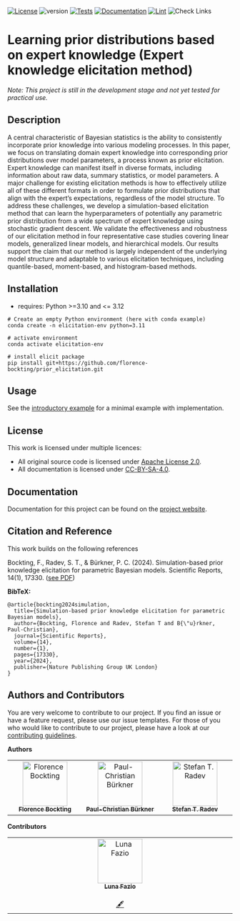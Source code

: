 <!--
SPDX-FileCopyrightText: 2024 Florence Bockting <florence.bockting@tu-dortmund.de>

SPDX-License-Identifier: Apache-2.0
-->

[![License](https://img.shields.io/badge/License-Apache%202.0-blue.svg)](https://opensource.org/licenses/Apache-2.0)
![version](https://raw.githubusercontent.com/florence-bockting/prior_elicitation/badges/.badges/main/poetry-version.svg)
[![Tests](https://github.com/florence-bockting/prior_elicitation/workflows/Tests/badge.svg)](https://github.com/florence-bockting/prior_elicitation/actions)
[![Documentation](https://github.com/florence-bockting/prior_elicitation/workflows/Docs/badge.svg)](https://github.com/florence-bockting/prior_elicitation/actions)
[![Lint](https://github.com/florence-bockting/prior_elicitation/workflows/Linter/badge.svg)](https://github.com/florence-bockting/prior_elicitation/actions?query=workflow%3Alinting)
![Check Links](https://github.com/florence-bockting/prior_elicitation/workflows/Links/badge.svg)

# Learning prior distributions based on expert knowledge (Expert knowledge elicitation method)
*Note: This project is still in the development stage and not yet tested for practical use.*

## Description
A central characteristic of Bayesian statistics is the ability to consistently incorporate prior knowledge into various modeling processes. In this paper, we focus on translating domain expert knowledge into corresponding prior distributions over model parameters, a process known as prior elicitation. Expert knowledge can manifest itself in diverse formats, including information about raw data, summary statistics, or model parameters. A major challenge for existing elicitation methods is how to effectively utilize all of these different formats in order to formulate prior distributions that align with the expert’s expectations, regardless of the model structure. To address these challenges, we develop a simulation-based elicitation method that can learn the hyperparameters of potentially any parametric prior distribution from a wide spectrum of expert knowledge using stochastic gradient descent. We validate the effectiveness and robustness of our elicitation method in four representative case studies covering linear models, generalized linear models, and hierarchical models. Our results support the claim that our method is largely independent of the underlying model structure and adaptable to various elicitation techniques, including quantile-based, moment-based, and histogram-based methods.

## Installation

+ requires: Python >=3.10 and <= 3.12

```
# Create an empty Python environment (here with conda example)
conda create -n elicitation-env python=3.11

# activate environment
conda activate elicitation-env

# install elicit package
pip install git+https://github.com/florence-bockting/prior_elicitation.git
```

## Usage 
See the [introductory example](https://florence-bockting.github.io/prior_elicitation/introductory_example.html) for a minimal example with implementation.

## License
This work is licensed under multiple licences:

  + All original source code is licensed under [Apache License 2.0](LICENSES/Apache-2.0.txt).
  + All documentation is licensed under [CC-BY-SA-4.0](LICENSES/CC-BY-4.0.txt).

## Documentation
Documentation for this project can be found on the [project website](https://florence-bockting.github.io/prior_elicitation/).

## Citation and Reference
This work builds on the following references

Bockting, F., Radev, S. T., & Bürkner, P. C. (2024). Simulation-based prior knowledge elicitation for parametric Bayesian models. Scientific Reports, 14(1), 17330. ([see PDF](https://www.nature.com/articles/s41598-024-68090-7.pdf))

**BibTeX:**
```
@article{bockting2024simulation,
  title={Simulation-based prior knowledge elicitation for parametric Bayesian models},
  author={Bockting, Florence and Radev, Stefan T and B{\"u}rkner, Paul-Christian},
  journal={Scientific Reports},
  volume={14},
  number={1},
  pages={17330},
  year={2024},
  publisher={Nature Publishing Group UK London}
}
```
## Authors and Contributors
You are very welcome to contribute to our project. If you find an issue or have a feature request, please use our issue templates.
For those of you who would like to contribute to our project, please have a look at our [contributing guidelines](CONTRIBUTING.md).

**Authors**
<table>
  <tbody>
    <tr>
      <td align="center" valign="top" width="14.28%"><a href="https://github.com/florence-bockting"><img src="https://avatars.githubusercontent.com/u/48919471?v=4" width="100px;" alt="Florence Bockting"/><br /><sub><b>Florence Bockting</b></sub></a><br /></td>
      <td align="center" valign="top" width="14.28%"><a href="https://github.com/paul-buerkner"><img src="https://avatars.githubusercontent.com/u/12938496?v=4" width="100px;" alt="Paul-Christian Bürkner"/><br /><sub><b>Paul-Christian Bürkner</b></sub></a><br /></td>
      <td align="center" valign="top" width="14.28%"><a href="https://github.com/stefanradev93"><img src="https://avatars.githubusercontent.com/u/22372377?v=4" width="100px;" alt="Stefan T. Radev"/><br /><sub><b>Stefan T. Radev</b></sub></a><br /></td>
    </tr>
  </tbody>
</table>

**Contributors**

<table>
  <tbody>
    <tr>
      <td align="center" valign="top" width="14.28%"><a href="https://github.com/bmfazio"><img src="https://avatars.githubusercontent.com/u/26548493?v=4" width="100px;" alt="Luna Fazio"/><br /><sub><b>Luna Fazio</b></sub></a><br /></a><br /><a href="#conceptual-lunafazio" title="Conceptual">🖋</a></td>
    </tr>
  </tbody>
</table>

